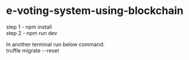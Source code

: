 # e-voting-system-using-blockchain

step 1 - npm install<br>
step 2 - npm run dev

In another terminal run below command:
<br>
truffle migrate --reset
